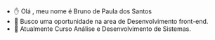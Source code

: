 - ✋ Olá , meu nome é Bruno de  Paula dos Santos
-  👀  Busco uma oportunidade na area de Desenvolvimento front-end.
-  🌱 Atualmente Curso Análise e Desenvolvimento de Sistemas.
<!---
BrunoSts94/BrunoSts94 is a ✨ special ✨ repository because its `README.md` (this file) appears on your GitHub profile.
You can click the Preview link to take a look at your changes.
--->

